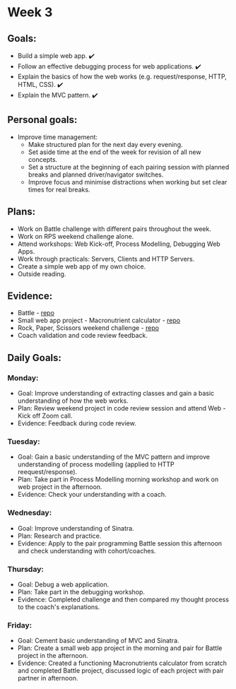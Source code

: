 # Week 3

## Goals:
- Build a simple web app. ✔️
- Follow an effective debugging process for web applications. ✔️
- Explain the basics of how the web works (e.g. request/response, HTTP, HTML, CSS). ✔️
- Explain the MVC pattern. ✔️

## Personal goals:
- Improve time management: 
  - Make structured plan for the next day every evening.
  - Set aside time at the end of the week for revision of all new concepts.
  - Set a structure at the beginning of each pairing session with planned breaks and planned driver/navigator switches.
  - Improve focus and minimise distractions when working but set clear times for real breaks.

## Plans:
- Work on Battle challenge with different pairs throughout the week.
- Work on RPS weekend challenge alone.
- Attend workshops: Web Kick-off, Process Modelling, Debugging Web Apps.
- Work through practicals: Servers, Clients and HTTP Servers.
- Create a simple web app of my own choice.
- Outside reading.

## Evidence:
- Battle - [repo](https://github.com/emilyalice2708/battle)
- Small web app project - Macronutrient calculator - [repo](https://github.com/emilyalice2708/macro-calculator)
- Rock, Paper, Scissors weekend challenge - [repo](https://github.com/emilyalice2708/rps-challenge)
- Coach validation and code review feedback.

## Daily Goals:
### Monday:
- Goal: Improve understanding of extracting classes and gain a basic understanding of how the web works.
- Plan: Review weekend project in code review session and attend Web - Kick off Zoom call.
- Evidence: Feedback during code review.

### Tuesday:
- Goal: Gain a basic understanding of the MVC pattern and improve understanding of process modelling (applied to HTTP reequest/response).
- Plan: Take part in Process Modelling morning workshop and work on web project in the afternoon.
- Evidence: Check your understanding with a coach.

### Wednesday:
- Goal: Improve understanding of Sinatra.
- Plan: Research and practice.
- Evidence: Apply to the pair programming Battle session this afternoon and check understanding with cohort/coaches.

### Thursday:
- Goal: Debug a web application.
- Plan: Take part in the debugging workshop.
- Evidence: Completed challenge and then compared my thought process to the coach's explanations.

### Friday:
- Goal: Cement basic understanding of MVC and Sinatra. 
- Plan: Create a small web app project in the morning and pair for Battle project in the afternoon.
- Evidence: Created a functioning Macronutrients calculator from scratch and completed Battle project, discussed logic of each project with pair partner in afternoon.
